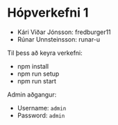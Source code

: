 # Hópverkefni 1 
* Kári Viðar Jónsson: fredburger11
* Rúnar Unnsteinsson: runar-u

Til þess að keyra verkefni:
* npm install
* npm run setup
* npm run start

Admin aðgangur:
* Username: `admin`
* Password: `admin`
